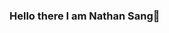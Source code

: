 ### Hello there I am Nathan Sang👋

<!--
**IT3M0/IT3M0** is a ✨ _special_ ✨ repository because its `README.md` (this file) appears on your GitHub profile.

Here are some ideas to get you started:

- 🔭 I’m currently working on ...
- 🌱 I’m currently learning ...
- 👯 I’m looking to collaborate on ...
- 🤔 I’m looking for help with ...
- 💬 Ask me about ...
- 📫 How to reach me: nathan.sang2015@gmail.com
- 😄 Pronouns: ...
- ⚡ Fun fact: ...
-->
